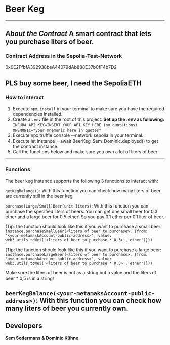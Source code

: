 # Beer Keg
---

*About the Contract*
A smart contract that lets you purchase liters of beer.
---

### Contract Address in the Sepolia-Test-Network
0x0E2FfbfA392938beA44079dAb888E37b0fF4b7D2

PLS buy some beer, I need the SepoliaETH
---

### How to interact
1. Execute `npm install` in your terminal to make sure you have the required dependencies installed.
2. Create a `.env` file in the root of this project.
**Set up the .env as following:**
`INFURA_API_KEY=INSERT YOUR API KEY HERE (no quotations)`
`MNEMONIC="your mnemonic here in quotes"`
3. Execute npx truffle console --network sepolia in your terminal.
4. Execute let instance = await BeerKeg_Sem_Dominic.deployed() to get the contract instance.
5. Call the functions below and make sure you own a lot of liters of beer.
---

### Functions
The beer keg instance supports the following 3 functions to interact with:

`getKegBalance()`: With this function you can check how many liters of beer are currently still in the beer keg

`purchase(Large/Small)Beer(unit liters)`: With this function you can purchase the specified liters of beers. You can get one small beer for  0.3 ether and a large beer for 0.5 ether! So you pay 0.1 ether per 0.1 liter of beer.

(Tip: the function should look like this if you want to purchase a small beer: `instance.purchaseSmallBeer(<liters of beer to purchase>, {from: '<your-metamaskAccount-public-address>', value: web3.utils.toWei('<liters of beer to purchase * 0.3>','ether')}))`

(Tip: the function should look like this if you want to purchase a large beer: `instance.purchaseLargeBeer(<liters of beer to purchase>, {from: '<your-metamaskAccount-public-address>', value: web3.utils.toWei('<liters of beer to purchase * 0.5>','ether')}))`

Make sure the liters of beer is not as a string but a value and the liters of beer * 0,5 is in a string!

`beerKegBalance(<your-metamaksAccount-public-address>)`: With this function you can check how many liters of beer you currently own.
---

## Developers
**Sem Sodermans & Dominic Kühne**
